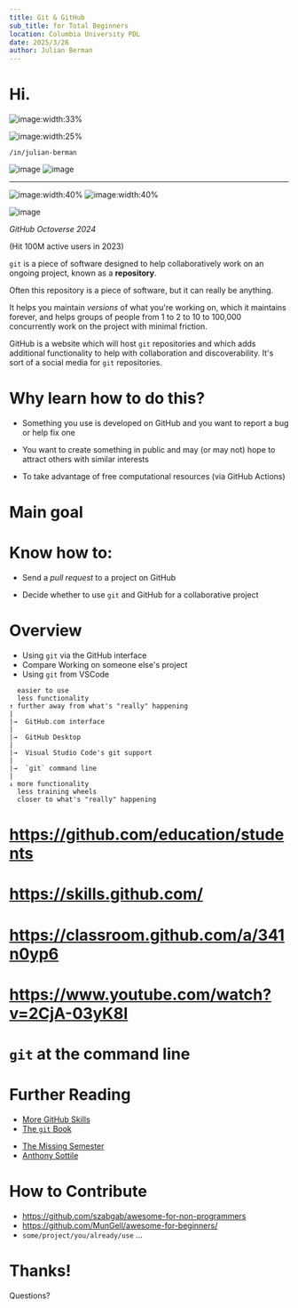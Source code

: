 ```yaml
---
title: Git & GitHub
sub_title: for Total Beginners
location: Columbia University PDL
date: 2025/3/26
author: Julian Berman
---
```


Hi.
===

<!-- column_layout: [3, 2] -->

<!-- column: 0 -->

<!-- new_lines: 3 -->

![image:width:33%](github.png)

<!-- new_lines: 3 -->

![image:width:25%](githublogo.png)

`/in/julian-berman`

<!-- column: 1 -->

<!-- new_lines: 5 -->

![image](jsonschemalogo.png)
![image](leannvimlogo.png)

<!-- new_lines: 2 -->

---

<!-- new_lines: 2 -->

![image:width:40%](deloittedigitallogo.png)
![image:width:40%](postmanlogo.png)

<!-- end_slide -->

<!-- new_lines: 8 -->

![image](octoverse-2024-topline-metrics.png)

<!-- new_lines: 2 -->

*GitHub Octoverse 2024*

(Hit 100M active users in 2023)

<!-- end_slide -->

<!-- jump_to_middle -->

`git` is a piece of software designed to help collaboratively work on an ongoing project, known as a **repository**.

<!-- pause -->
Often this repository is a piece of software, but it can really be anything.

<!-- pause -->

It helps you maintain *versions* of what you're working on, which it maintains forever, and helps groups of people from 1 to 2 to 10 to 100,000 concurrently work on the project with minimal friction.

<!-- pause -->

GitHub is a website which will host `git` repositories and which adds additional functionality to help with collaboration and discoverability.
It's sort of a social media for `git` repositories.

<!-- end_slide -->

<!-- jump_to_middle -->

# Why learn how to do this?

<!-- new_lines: 4 -->

* Something you use is developed on GitHub and you want to report a bug or help fix one

<!-- new_lines: 2 -->

<!-- pause -->

* You want to create something in public and may (or may not) hope to attract others with similar interests
<!-- new_lines: 2 -->

<!-- pause -->

* To take advantage of free computational resources (via GitHub Actions)

<!-- end_slide -->

<!-- jump_to_middle -->

Main goal
===

# Know how to:

* Send a *pull request* to a project on GitHub

<!-- pause -->

<!-- new_lines: 2 -->

* Decide whether to use `git` and GitHub for a collaborative project

<!-- end_slide -->

Overview
========

<!-- incremental_lists: true -->

<!-- column_layout: [1, 2, 4, 1] -->

<!-- column: 1 -->
<!-- jump_to_middle -->

- Using `git` via the GitHub interface
- Compare Working on someone else's project
- Using `git` from VSCode

<!-- pause -->

<!-- column: 2 -->
<!-- jump_to_middle -->

```
  easier to use
  less functionality
↑ further away from what's "really" happening
|
|→  GitHub.com interface
|
|→  GitHub Desktop
|
|→  Visual Studio Code's git support
|
|→  `git` command line
|
↓ more functionality
  less training wheels
  closer to what's "really" happening
```

<!-- end_slide -->

<!-- column_layout: [1, 6, 1] -->

<!-- column: 1 -->
<!-- jump_to_middle -->
https://github.com/education/students
=====================================

<!-- end_slide -->

<!-- column_layout: [1, 6, 1] -->

<!-- column: 1 -->
<!-- jump_to_middle -->
https://skills.github.com/
==========================

<!-- end_slide -->

<!-- column_layout: [1, 6, 1] -->

<!-- column: 1 -->
<!-- jump_to_middle -->
https://classroom.github.com/a/341n0yp6
=======================================

<!-- end_slide -->

<!-- column_layout: [1, 6, 1] -->

<!-- column: 1 -->
<!-- jump_to_middle -->
https://www.youtube.com/watch?v=2CjA-03yK8I
===========================================

<!-- end_slide -->

<!-- column_layout: [1, 6, 1] -->

<!-- column: 1 -->
<!-- jump_to_middle -->
`git` at the command line
===

<!-- end_slide -->

Further Reading
===

<!-- jump_to_middle -->

* [More GitHub Skills](https://skills.github.com/)
* [The `git` Book](https://git-scm.com/book/en/v2)


<!-- new_line -->

* [The Missing Semester](https://www.youtube.com/watch?v=2sjqTHE0zok&list=PLyzOVJj3bHQuloKGG59rS43e29ro7I57J)
* [Anthony Sottile](https://www.youtube.com/@anthonywritescode/search?query=git)

<!-- end_slide -->

How to Contribute
===

<!-- jump_to_middle -->

* https://github.com/szabgab/awesome-for-non-programmers
* https://github.com/MunGell/awesome-for-beginners/
* `some/project/you/already/use`
...

<!-- end_slide -->

<!-- jump_to_middle -->

Thanks!
===

<!-- column_layout: [1, 3, 1] -->
<!-- column: 1 -->

Questions?

